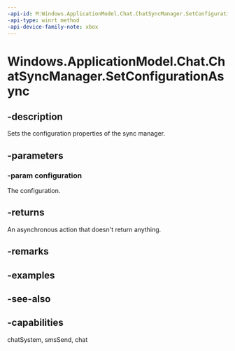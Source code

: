 ```yaml
---
-api-id: M:Windows.ApplicationModel.Chat.ChatSyncManager.SetConfigurationAsync(Windows.ApplicationModel.Chat.ChatSyncConfiguration)
-api-type: winrt method
-api-device-family-note: xbox
---
```


<!-- Method syntax
public Windows.Foundation.IAsyncAction SetConfigurationAsync(Windows.ApplicationModel.Chat.ChatSyncConfiguration configuration)
-->

# Windows.ApplicationModel.Chat.ChatSyncManager.SetConfigurationAsync

## -description
Sets the configuration properties of the sync manager.

## -parameters
### -param configuration
The configuration.

## -returns
An asynchronous action that doesn't return anything.

## -remarks

## -examples

## -see-also

## -capabilities
chatSystem, smsSend, chat
